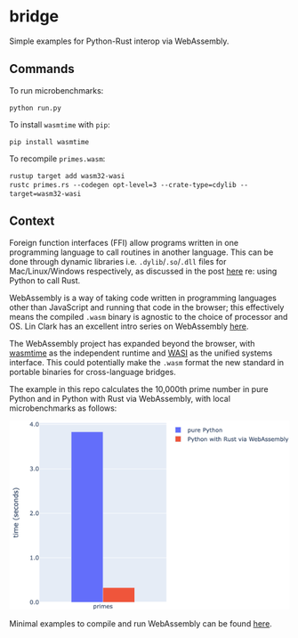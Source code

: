 # bridge

Simple examples for Python-Rust interop via WebAssembly.

## Commands

To run microbenchmarks:
```
python run.py
```

To install `wasmtime` with `pip`:
```
pip install wasmtime
```

To recompile `primes.wasm`:
```
rustup target add wasm32-wasi
rustc primes.rs --codegen opt-level=3 --crate-type=cdylib --target=wasm32-wasi
```

## Context

Foreign function interfaces (FFI) allow programs written in one programming
language to call routines in another language. This can be done through dynamic
libraries i.e. `.dylib`/`.so`/`.dll` files for Mac/Linux/Windows respectively,
as discussed in the post [here](https://codeburst.io/how-to-use-rust-to-extend-python-360174ee5819)
re: using Python to call Rust.

WebAssembly is a way of taking code written in programming languages other than
JavaScript and running that code in the browser; this effectively means the
compiled `.wasm` binary is agnostic to the choice of processor and OS. Lin Clark
has an excellent intro series on WebAssembly [here](https://hacks.mozilla.org/2017/02/a-cartoon-intro-to-webassembly/).

The WebAssembly project has expanded beyond the browser, with [wasmtime](https://wasmtime.dev)
as the independent runtime and [WASI](https://wasi.dev) as the unified systems
interface. This could potentially make the `.wasm` format the new standard in
portable binaries for cross-language bridges.

The example in this repo calculates the 10,000th prime number in pure Python and
in Python with Rust via WebAssembly, with local microbenchmarks as follows:

![microbenchmarks](/microbenchmarks.png)

Minimal examples to compile and run WebAssembly can be found [here](https://github.com/savarin/minimal).
